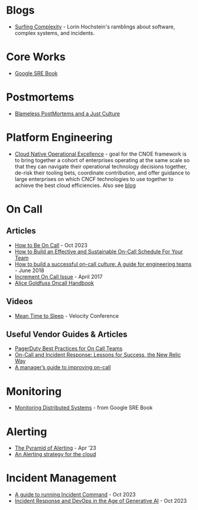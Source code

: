 # Blogs
- [Surfing Complexity](https://surfingcomplexity.blog/) - Lorin Hochstein's ramblings about software, complex systems, and incidents.


# Core Works
- [Google SRE Book](https://sre.google/sre-book/table-of-contents/)

# Postmortems
- [Blameless PostMortems and a Just Culture](https://www.etsy.com/codeascraft/blameless-postmortems)

# Platform Engineering
- [Cloud Native Operational Excellence](https://cnoe.io/) - goal for the CNOE framework is to bring together a cohort of enterprises operating at the same scale so that they can navigate their operational technology decisions together, de-risk their tooling bets, coordinate contribution, and offer guidance to large enterprises on which CNCF technologies to use together to achieve the best cloud efficiencies. Also see [blog](https://cnoe.io/blog)

# On Call
## Articles
- [How to Be On Call](https://www.gybe.ca/how-to-be-on-call/) - Oct 2023
- [How to Build an Effective and Sustainable On-Call Schedule For Your Team](https://hackernoon.com/how-to-build-an-effective-and-sustainable-on-call-schedule-for-your-team-3p11a3txy)
- [How to build a successful on-call culture: A guide for engineering teams](https://blog.usebutton.com/fostering-a-strong-engineering-on-call-culture) - June 2018 
- [Increment On Call Issue](https://increment.com/on-call/) - April 2017
- [Alice Goldfuss Oncall Handbook](https://github.com/alicegoldfuss/oncall-handbook)

## Videos
- [Mean Time to Sleep](https://www.youtube.com/watch?v=FLqucVb_et0) - Velocity Conference

## Useful Vendor Guides & Articles
- [PagerDuty Best Practices for On Call Teams](https://goingoncall.pagerduty.com/)
- [On-Call and Incident Response: Lessons for Success, the New Relic Way](https://newrelic.com/blog/best-practices/on-call-and-incident-response-new-relic-best-practices)
- [A manager’s guide to improving on-call](https://www.atlassian.com/incident-management/on-call/improving-on-call)

# Monitoring
- [Monitoring Distributed Systems](https://sre.google/sre-book/monitoring-distributed-systems/) - from Google SRE Book

# Alerting
- [The Pyramid of Alerting](https://dev.to/karelvandenbussche/the-pyramid-of-alerting-1g48) - Apr '23
- [An Alerting strategy for the cloud](https://abstraction.blog/2023/06/13/cloud-alerting-strategy)

# Incident Management
- [A guide to running Incident Command](https://argoday.medium.com/incident-command-guide-9872b51d7c94) - Oct 2023
- [Incident Response and DevOps in the Age of Generative AI](https://www.heavybit.com/library/article/generative-ai-incident-response-devops) - Oct 2023
